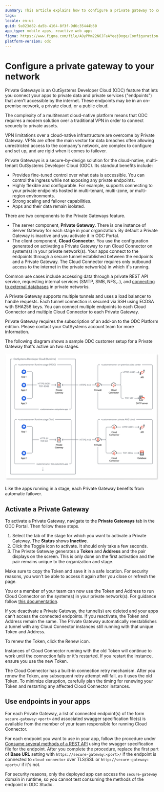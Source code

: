 ```yaml
---
summary: This article explains how to configure a private gateway to connect apps to private data and services.
tags: 
locale: en-us
guid: 9a023d82-da5b-4164-8f3f-9d6c35444b50
app_type: mobile apps, reactive web apps
figma: https://www.figma.com/file/AOyPMm22N6JFaAYeejDoge/Configuration-management?type=design&node-id=3001%3A1059&t=hXGTDybYCg38Lul5-1
platform-version: odc
---
```


# Configure a private gateway to your network

Private Gateways is an OutSystems Developer Cloud (ODC) feature that lets you connect your apps to private data and private services ("endpoints") that aren't accessible by the internet. These endpoints may be in an on-premise network, a private cloud, or a public cloud.

The complexity of a multitenant cloud-native platform means that ODC requires a modern solution over a traditional VPN in order to connect securely to private assets.

VPN limitations over a cloud-native infrastructure are overcome by Private Gateway. VPNs are often the main vector for data breaches often allowing unrestricted access to the company's network, are complex to configure and set up, and are rigid when it comes to failover.

Private Gateways is a secure-by-design solution for the cloud-native, multi-tenant OutSystems Developer Cloud (ODC). Its standout benefits include:

* Provides fine-tuned control over what data is accessible. You can control the ingress while not exposing any private endpoints.
* Highly flexible and configurable. For example, supports connecting to your private endpoints hosted in multi-tenant, multi-zone, or multi-region environments.
* Strong scaling and failover capabilities.
* Apps and their data remain isolated.

There are two components to the Private Gateways feature.

* The server component, **Private Gateway**. There is one instance of Server Gateway for each stage in your organization. By default a Private Gateway is inactive and you activate it in ODC Portal. 
* The client component, **Cloud Connector**. You use the configuration generated on activating a Private Gateway to run Cloud Connector on system(s) in your private network(s). Your apps connect to the endpoints through a secure tunnel established between the endpoints and a Private Gateway. The Cloud Connector requires only outbound access to the internet in the private network(s) in which it's running.

Common use cases include accessing data through a private REST API service, requesting internal services (SMTP, SMB, NFS,..), and [connecting to external databases](./external-databases/intro.md) in private networks.

A Private Gateway supports multiple tunnels and uses a load balancer to handle requests. Each tunnel connection is secured via SSH using ECDSA with SHA256 keys. You can connect multiple endpoints to each Cloud Connector and multiple Cloud Connector to each Private Gateway.

<div class="info" markdown="1">

Private Gateway requires the subscription of an add-on to the ODC Platform edition. Please contact your OutSystems account team for more information.

</div>

The following diagram shows a sample ODC customer setup for a Private Gateway that's active on two stages.

![Diagram illustrating a sample OutSystems Developer Cloud customer setup for an active Private Gateway on two stages](images/private-gateways-diag.png "Sample ODC Customer Setup for a Private Gateway")

Like the apps running in a stage, each Private Gateway benefits from automatic failover.

## Activate a Private Gateway

To activate a Private Gateway, navigate to the **Private Gateways** tab in the ODC Portal. Then follow these steps.

1. Select the tab of the stage for which you want to activate a Private Gateway. The **Status** shows **Inactive**.
1. Click the Toggle icon to activate. It should only take a few seconds.
1. The Private Gateway generates a **Token** and **Address** and the pair displays on the screen. This is only done on the first activation and the pair remains unique to the organization and stage.

<div class="info" markdown="1">

Make sure to copy the Token and save it in a safe location. For security reasons, you won't be able to access it again after you close or refresh the page.

</div>

You or a member of your team can now use the Token and Address to run Cloud Connector on the system(s) in your private network(s). For guidance follow [this documentation](https://github.com/OutSystems/cloud-connector/).

If you deactivate a Private Gateway, the tunnel(s) are deleted and your apps can't access the connected endpoints. If you reactivate, the Token and Address remain the same. The Private Gateway automatically reestablishes a tunnel with any Cloud Connector instances still running with that unique Token and Address.

To renew the Token, click the Renew icon. 

Instances of Cloud Connector running with the old Token will continue to work until the connection fails or it's restarted. If you restart the instance, ensure you use the new Token.

<div class="info" markdown="1">

The Cloud Connector has a built-in connection retry mechanism. After you renew the Token, any subsequent retry attempt will fail, as it uses the old Token. To minimize disruption, carefully plan the timing for renewing your Token and restarting any affected Cloud Connector instances.

</div>

## Use endpoints in your apps

For each Private Gateway, a list of connected endpoint(s) of the form `secure-gateway:<port>` and associated swagger specification file(s) is available from the member of your team responsible for running Cloud Connector.

For each endpoint you want to use in your app, follow the procedure under [Consume several methods of a REST API](../building-apps/consume_rest/consume-a-rest-api.md#consume-several-methods-of-a-rest-api--all-methods) using the swagger specification file for the endpoint. After you complete the procedure, replace the first part of **Base URL** setting with `https://secure-gateway:<port>/` if the endpoint is connected to `cloud-connector` over TLS/SSL or `http://secure-gateway:<port>/` if it's not.

<div class="info" markdown="1">

For security reasons, only the deployed app can access the `secure-gateway` domain in runtime, so you cannot test consuming the methods of the endpoint in ODC Studio.

</div>
